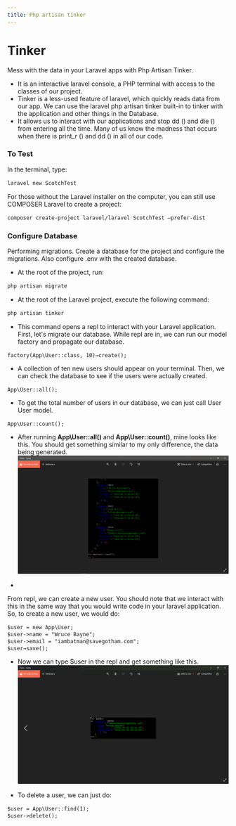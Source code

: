 ```yaml
---
title: Php artisan tinker
---
```


# Tinker

Mess with the data in your Laravel apps with Php Artisan Tinker.

* It is an interactive laravel console, a PHP terminal with access to the classes of our project.
* Tinker is a less-used feature of laravel, which quickly reads data from our app. We can use the laravel php artisan tinker built-in to tinker with the application and other things in the Database.
* It allows us to interact with our applications and stop dd () and die () from entering all the time. Many of us know the madness that occurs when there is print_r () and dd () in all of our code.

### **To Test**
In the terminal, type:
````bash
laravel new ScotchTest
````
For those without the Laravel installer on the computer, you can still use COMPOSER Laravel to create a project:
````bash
composer create-project laravel/laravel ScotchTest –prefer-dist
````

### **Configure Database**
Performing migrations. Create a database for the project and configure the migrations. Also configure .env with the created database.
* At the root of the project, run:
````bash
php artisan migrate
````
* At the root of the Laravel project, execute the following command:
````bash
php artisan tinker
````

* This command opens a repl to interact with your Laravel application. First, let's migrate our database. While repl are in, we can run our model factory and propagate our database.
````
factory(App\User::class, 10)→create();
````

* A collection of ten new users should appear on your terminal. Then, we can check the database to see if the users were actually created.
````
App\User::all();
````

* To get the total number of users in our database, we can just call User User model.
````
App\User::count();
````

* After running **App\User::all()** and **App\User::count()**, mine looks like this. You should get something similar to my only difference, the data being generated.
![tinker-user-count.png](tinker-user-count.png)

* 
From repl, we can create a new user. You should note that we interact with this in the same way that you would write code in your laravel application. So, to create a new user, we would do:
````
$user = new App\User;
$user->name = "Wruce Bayne";
$user->email = "iambatman@savegotham.com";
$user→save();
````
* Now we can type $user in the repl and get something like this.
![tinker-create-user.png](tinker-create-user.png)

* To delete a user, we can just do:
````
$user = App\User::find(1);
$user->delete();
````
